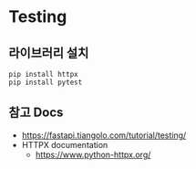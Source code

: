 # Testing


## 라이브러리 설치

```
pip install httpx
pip install pytest
```


## 참고 Docs

- https://fastapi.tiangolo.com/tutorial/testing/
- HTTPX documentation
  - https://www.python-httpx.org/
